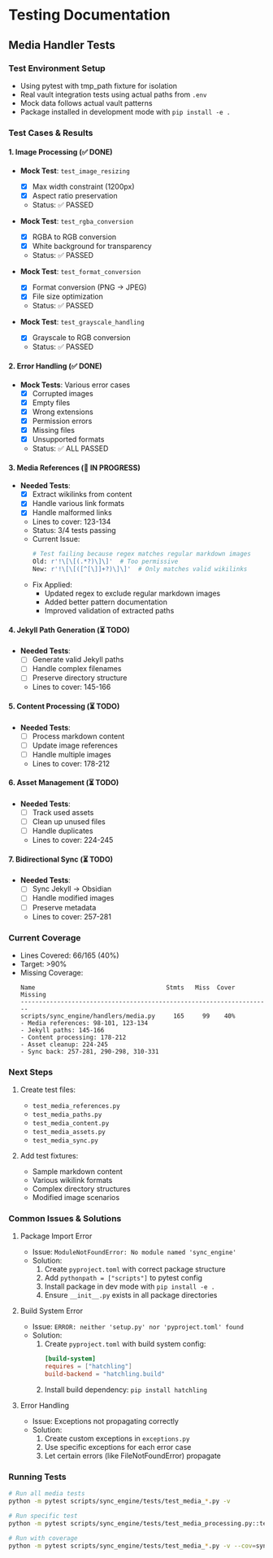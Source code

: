 # Testing Documentation

## Media Handler Tests

### Test Environment Setup
- Using pytest with tmp_path fixture for isolation
- Real vault integration tests using actual paths from `.env`
- Mock data follows actual vault patterns
- Package installed in development mode with `pip install -e .`

### Test Cases & Results

#### 1. Image Processing (✅ DONE)
- **Mock Test**: `test_image_resizing`
  - [x] Max width constraint (1200px)
  - [x] Aspect ratio preservation
  - Status: ✅ PASSED

- **Mock Test**: `test_rgba_conversion`
  - [x] RGBA to RGB conversion
  - [x] White background for transparency
  - Status: ✅ PASSED

- **Mock Test**: `test_format_conversion`
  - [x] Format conversion (PNG → JPEG)
  - [x] File size optimization
  - Status: ✅ PASSED

- **Mock Test**: `test_grayscale_handling`
  - [x] Grayscale to RGB conversion
  - Status: ✅ PASSED

#### 2. Error Handling (✅ DONE)
- **Mock Tests**: Various error cases
  - [x] Corrupted images
  - [x] Empty files
  - [x] Wrong extensions
  - [x] Permission errors
  - [x] Missing files
  - [x] Unsupported formats
  - Status: ✅ ALL PASSED

#### 3. Media References (🔄 IN PROGRESS)
- **Needed Tests**:
  - [x] Extract wikilinks from content
  - [x] Handle various link formats
  - [x] Handle malformed links
  - Lines to cover: 123-134
  - Status: 3/4 tests passing
  - Current Issue:
    ```python
    # Test failing because regex matches regular markdown images
    Old: r'!\[\[(.*?)\]\]'  # Too permissive
    New: r'!\[\[([^[\]]+?)\]\]'  # Only matches valid wikilinks
    ```
  - Fix Applied:
    - Updated regex to exclude regular markdown images
    - Added better pattern documentation
    - Improved validation of extracted paths

#### 4. Jekyll Path Generation (⏳ TODO)
- **Needed Tests**:
  - [ ] Generate valid Jekyll paths
  - [ ] Handle complex filenames
  - [ ] Preserve directory structure
  - Lines to cover: 145-166

#### 5. Content Processing (⏳ TODO)
- **Needed Tests**:
  - [ ] Process markdown content
  - [ ] Update image references
  - [ ] Handle multiple images
  - Lines to cover: 178-212

#### 6. Asset Management (⏳ TODO)
- **Needed Tests**:
  - [ ] Track used assets
  - [ ] Clean up unused files
  - [ ] Handle duplicates
  - Lines to cover: 224-245

#### 7. Bidirectional Sync (⏳ TODO)
- **Needed Tests**:
  - [ ] Sync Jekyll → Obsidian
  - [ ] Handle modified images
  - [ ] Preserve metadata
  - Lines to cover: 257-281

### Current Coverage
- Lines Covered: 66/165 (40%)
- Target: >90%
- Missing Coverage:
  ```
  Name                                    Stmts   Miss  Cover   Missing
  ---------------------------------------------------------------------
  scripts/sync_engine/handlers/media.py     165     99    40%   
  - Media references: 98-101, 123-134
  - Jekyll paths: 145-166
  - Content processing: 178-212
  - Asset cleanup: 224-245
  - Sync back: 257-281, 290-298, 310-331
  ```

### Next Steps
1. Create test files:
   - `test_media_references.py`
   - `test_media_paths.py`
   - `test_media_content.py`
   - `test_media_assets.py`
   - `test_media_sync.py`

2. Add test fixtures:
   - Sample markdown content
   - Various wikilink formats
   - Complex directory structures
   - Modified image scenarios

### Common Issues & Solutions
1. Package Import Error
   - Issue: `ModuleNotFoundError: No module named 'sync_engine'`
   - Solution: 
     1. Create `pyproject.toml` with correct package structure
     2. Add `pythonpath = ["scripts"]` to pytest config
     3. Install package in dev mode with `pip install -e .`
     4. Ensure `__init__.py` exists in all package directories

2. Build System Error
   - Issue: `ERROR: neither 'setup.py' nor 'pyproject.toml' found`
   - Solution:
     1. Create `pyproject.toml` with build system config:
        ```toml
        [build-system]
        requires = ["hatchling"]
        build-backend = "hatchling.build"
        ```
     2. Install build dependency: `pip install hatchling`

3. Error Handling
   - Issue: Exceptions not propagating correctly
   - Solution:
     1. Create custom exceptions in `exceptions.py`
     2. Use specific exceptions for each error case
     3. Let certain errors (like FileNotFoundError) propagate

### Running Tests
```bash
# Run all media tests
python -m pytest scripts/sync_engine/tests/test_media_*.py -v

# Run specific test
python -m pytest scripts/sync_engine/tests/test_media_processing.py::test_image_resizing -v

# Run with coverage
python -m pytest scripts/sync_engine/tests/test_media_*.py -v --cov=sync_engine.handlers.media --cov-report=term-missing
``` 